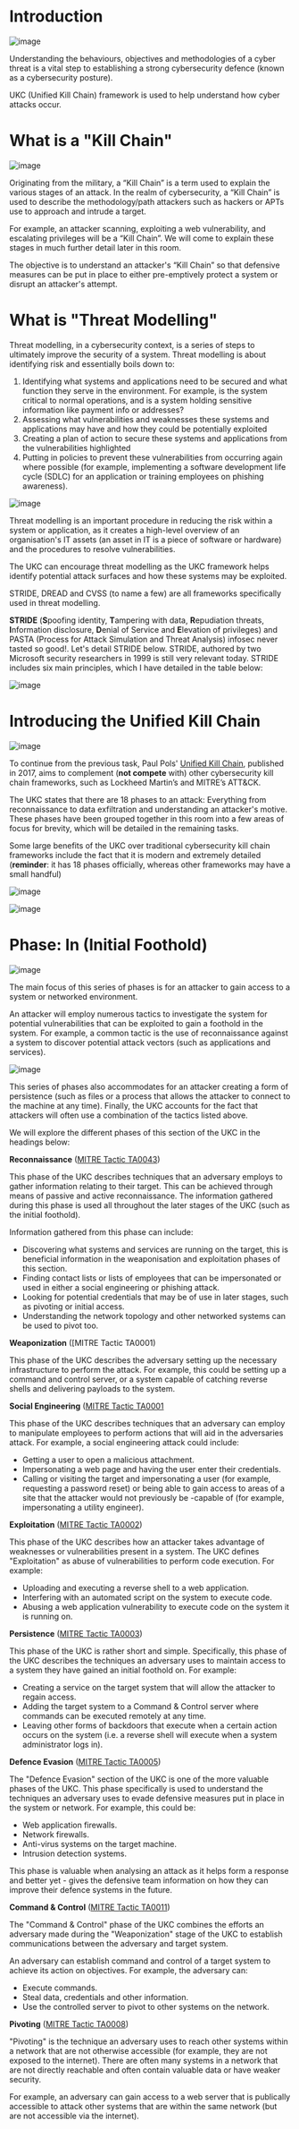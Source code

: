 # Introduction
![image](https://github.com/user-attachments/assets/6014a865-31ea-4498-b244-c42fb545a516)

Understanding the behaviours, objectives and methodologies of a cyber threat is a vital step to establishing a strong cybersecurity defence (known as a cybersecurity posture).

 UKC (Unified Kill Chain) framework is used to help understand how cyber attacks occur.

 # What is a "Kill Chain"

 ![image](https://github.com/user-attachments/assets/cb02b12c-e8cb-4f78-8ba3-b8d88ee51096)

 Originating from the military, a “Kill Chain” is a term used to explain the various stages of an attack. In the realm of cybersecurity, a “Kill Chain” is used to describe the methodology/path attackers such as hackers or APTs use to approach and intrude a target.

For example, an attacker scanning, exploiting a web vulnerability, and escalating privileges will be a “Kill Chain”. We will come to explain these stages in much further detail later in this room.

The objective is to understand an attacker's “Kill Chain” so that defensive measures can be put in place to either pre-emptively protect a system or disrupt an attacker's attempt.

# What is "Threat Modelling"

Threat modelling, in a cybersecurity context, is a series of steps to ultimately improve the security of a system. Threat modelling is about identifying risk and essentially boils down to:

1. Identifying what systems and applications need to be secured and what function they serve in the environment. For example, is the system critical to normal operations, and is a system holding sensitive information like payment info or addresses?
2. Assessing what vulnerabilities and weaknesses these systems and applications may have and how they could be potentially exploited
3. Creating a plan of action to secure these systems and applications from the vulnerabilities highlighted
4. Putting in policies to prevent these vulnerabilities from occurring again where possible (for example, implementing a software development life cycle (SDLC) for an application or training employees on phishing awareness).

![image](https://github.com/user-attachments/assets/ceeee802-3a31-4a4b-8119-5f7116716c38)

Threat modelling is an important procedure in reducing the risk within a system or application, as it creates a high-level overview of an organisation's IT assets (an asset in IT is a piece of software or hardware) and the procedures to resolve vulnerabilities.

The UKC can encourage threat modelling as the UKC framework helps identify potential attack surfaces and how these systems may be exploited.

STRIDE, DREAD and CVSS (to name a few) are all frameworks specifically used in threat modelling.

**STRIDE** (**S**poofing identity, **T**ampering with data, **R**epudiation threats, **I**nformation disclosure, **D**enial of Service and **E**levation of privileges) and PASTA (Process for Attack Simulation and Threat Analysis) infosec never tasted so good!. Let's detail STRIDE below. STRIDE, authored by two Microsoft security researchers in 1999 is still very relevant today. STRIDE includes six main principles, which I have detailed in the table below:

![image](https://github.com/user-attachments/assets/ebfacab8-02cb-4664-8983-f8a13e632d39)

# Introducing the Unified Kill Chain

![image](https://github.com/user-attachments/assets/0cfab372-fc3f-46a2-b924-daec0eb512c3)

To continue from the previous task, Paul Pols' [Unified Kill Chain](https://www.unifiedkillchain.com/assets/The-Unified-Kill-Chain.pdf), published in 2017, aims to complement (**not compete** with) other cybersecurity kill chain frameworks, such as Lockheed Martin’s and MITRE’s ATT&CK.

The UKC states that there are 18 phases to an attack: Everything from reconnaissance to data exfiltration and understanding an attacker's motive. These phases have been grouped together in this room into a few areas of focus for brevity, which will be detailed in the remaining tasks.

Some large benefits of the UKC over traditional cybersecurity kill chain frameworks include the fact that it is modern and extremely detailed (**reminder**: it has 18 phases officially, whereas other frameworks may have a small handful)

![image](https://github.com/user-attachments/assets/b4c54f33-e379-4056-8270-3bee2f454af2)

![image](https://github.com/user-attachments/assets/c1d2809a-5102-45b9-ac03-f771ed0304fe)

# Phase: In (Initial Foothold)

![image](https://github.com/user-attachments/assets/41b3a8f7-e5d4-49b8-8ad1-2fa710714df6)

﻿The main focus of this series of phases is for an attacker to gain access to a system or networked environment.

An attacker will employ numerous tactics to investigate the system for potential vulnerabilities that can be exploited to gain a foothold in the system. For example, a common tactic is the use of reconnaissance against a system to discover potential attack vectors (such as applications and services).

![image](https://github.com/user-attachments/assets/c28b85ea-fd7b-4596-92fb-ee969961a81b)

This series of phases also accommodates for an attacker creating a form of persistence (such as files or a process that allows the attacker to connect to the machine at any time). Finally, the UKC accounts for the fact that attackers will often use a combination of the tactics listed above.

We will explore the different phases of this section of the UKC in the headings below:

**Reconnaissance** ([MITRE Tactic TA0043](https://attack.mitre.org/tactics/TA0043/))

This phase of the UKC describes techniques that an adversary employs to gather information relating to their target. This can be achieved through means of passive and active reconnaissance. The information gathered during this phase is used all throughout the later stages of the UKC (such as the initial foothold).

Information gathered from this phase can include:

- Discovering what systems and services are running on the target, this is beneficial information in the weaponisation and exploitation phases of this section. 
- Finding contact lists or lists of employees that can be impersonated or used in either a social engineering or phishing attack.
- Looking for potential credentials that may be of use in later stages,  such as pivoting or initial access.
- Understanding the network topology and other networked systems can be used to pivot too. 

**Weaponization** ([MITRE Tactic TA0001)

This phase of the UKC describes the adversary setting up the necessary infrastructure to perform the attack. For example, this could be setting up a command and control server, or a system capable of catching reverse shells and delivering payloads to the system.

**Social Engineering** ([MITRE Tactic TA0001](https://attack.mitre.org/tactics/TA0001/)

This phase of the UKC describes techniques that an adversary can employ to manipulate employees to perform actions that will aid in the adversaries attack. For example, a social engineering attack could include:

- Getting a user to open a malicious attachment.
- Impersonating a web page and having the user enter their credentials.
- Calling or visiting the target and impersonating a user (for example, requesting a password reset) or being able to gain access to areas of a site that the attacker would not previously be -capable of (for example, impersonating a utility engineer).

**Exploitation** ([MITRE Tactic TA0002](https://attack.mitre.org/tactics/TA0002/))

This phase of the UKC describes how an attacker takes advantage of weaknesses or vulnerabilities present in a system. The UKC defines "Exploitation" as abuse of vulnerabilities to perform code execution. For example:

- Uploading and executing a reverse shell to a web application.
- Interfering with an automated script on the system to execute code.
- Abusing a web application vulnerability to execute code on the system it is running on.

**Persistence** ([MITRE Tactic TA0003](https://attack.mitre.org/tactics/TA0003/))

This phase of the UKC is rather short and simple. Specifically, this phase of the UKC describes the techniques an adversary uses to maintain access to a system they have gained an initial foothold on. For example:

- Creating a service on the target system that will allow the attacker to regain access.
- Adding the target system to a Command & Control server where commands can be executed remotely at any time.
- Leaving other forms of backdoors that execute when a certain action occurs on the system (i.e. a reverse shell will execute when a system administrator logs in).

**Defence Evasion** ([MITRE Tactic TA0005](https://attack.mitre.org/tactics/TA0005/))

The "Defence Evasion" section of the UKC is one of the more valuable phases of the UKC. This phase specifically is used to understand the techniques an adversary uses to evade defensive measures put in place in the system or network. For example, this could be:

- Web application firewalls.
- Network firewalls.
- Anti-virus systems on the target machine.
- Intrusion detection systems.

This phase is valuable when analysing an attack as it helps form a response and better yet - gives the defensive team information on how they can improve their defence systems in the future.

**Command & Control** ([MITRE Tactic TA0011](https://attack.mitre.org/tactics/TA0011/))

The "Command & Control" phase of the UKC combines the efforts an adversary made during the "Weaponization" stage of the UKC to establish communications between the adversary and target system.

An adversary can establish command and control of a target system to achieve its action on objectives. For example, the adversary can:

- Execute commands.
- Steal data, credentials and other information.
- Use the controlled server to pivot to other systems on the network.

**Pivoting** ([MITRE Tactic TA0008](https://attack.mitre.org/tactics/TA0008/))

"Pivoting" is the technique an adversary uses to reach other systems within a network that are not otherwise accessible (for example, they are not exposed to the internet). There are often many systems in a network that are not directly reachable and often contain valuable data or have weaker security.

For example, an adversary can gain access to a web server that is publically accessible to attack other systems that are within the same network (but are not accessible via the internet).
